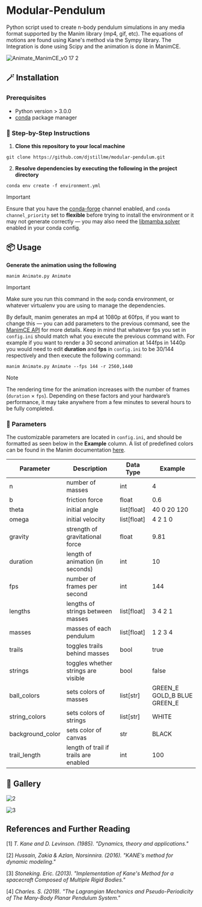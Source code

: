 # Modular-Pendulum

Python script used to create n-body pendulum simulations in any media format supported by the Manim library (mp4, gif, etc).
The equations of motions are found using Kane's method via the Sympy library. The Integration is done using Scipy and the animation is done in ManimCE.

![Animate_ManimCE_v0 17 2](https://github.com/user-attachments/assets/18f9661a-5534-42b7-b3e3-8e05373b03f0)




## 🪄 Installation

### Prerequisites

- Python version > 3.0.0
- [conda](https://docs.conda.io/projects/conda/en/latest/user-guide/install/index.html) package manager

### 🐾 Step-by-Step Instructions

1. **Clone this repository to your local machine**

```
git clone https://github.com/djstillme/modular-pendulum.git
```

2. **Resolve dependencies by executing the following in the project directory**
   
```
conda env create -f environment.yml
```

> [!IMPORTANT]
> Ensure that you have the [conda-forge](https://conda-forge.org/) channel enabled, and `conda channel_priority` set to **flexible**
before trying to install the environment or it may not generate correctly — you may also need the [libmamba solver](https://conda.github.io/conda-libmamba-solver/user-guide/) enabled in your conda config.

## 📦 Usage

**Generate the animation using the following**

```
manim Animate.py Animate
```

> [!IMPORTANT]
> Make sure you run this command in the `modp` conda environment, or whatever virtualenv you are using to manage the dependencies.

By default, manim generates an mp4 at 1080p at 60fps, if you want to change this — you can add parameters to the previous command, see the [ManimCE API](https://docs.manim.community/en/stable/guides/configuration.html) for more details. Keep in mind that whatever fps you set in `config.ini` should match what you execute the previous command with. For example if you want to render a 30 second animation at 144fps in 1440p you would need to edit **duration** and **fps** in `config.ini` to be 30/144 respectively and then execute the following command:

```
manim Animate.py Animate --fps 144 -r 2560,1440
```

> [!NOTE]
> The rendering time for the animation increases with the number of frames (`duration` × `fps`). Depending on these factors and your hardware’s performance, it may take anywhere from a few minutes to several hours to be fully completed.

### 🔧 Parameters

The customizable parameters are located in `config.ini`, and should be formatted as seen below in the **Example** column. A list of predefined colors can be found in the Manim documentation [here](https://docs.manim.community/en/stable/reference/manim.utils.color.manim_colors.html).

| Parameter         | Description                                 | Data Type     | Example                      |
|------------------|---------------------------------------------|---------------|------------------------------|
| n                | number of masses                            | int           | 4                            |
| b                | friction force                              | float         | 0.6                          |
| theta            | initial angle                               | list[float]   | 40 0 20 120                  |
| omega            | initial velocity                            | list[float]   | 4 2 1 0                      |
| gravity          | strength of gravitational force             | float         | 9.81                         |
| duration         | length of animation (in seconds)            | int           | 10                           |
| fps              | number of frames per second                 | int           | 144                          |
| lengths          | lengths of strings between masses           | list[float]   | 3 4 2 1                      |
| masses           | masses of each pendulum                     | list[float]   | 1 2 3 4                      |
| trails           | toggles trails behind masses                | bool          | true                         |
| strings          | toggles whether strings are visible         | bool          | false                        |
| ball_colors      | sets colors of masses                       | list[str]     | GREEN_E GOLD_B BLUE GREEN_E |
| string_colors    | sets colors of strings                      | list[str]     | WHITE                        |
| background_color | sets color of canvas                        | str           | BLACK                        |
| trail_length     | length of trail if trails are enabled       | int           | 100                          |




## 🎨 Gallery

![2](https://github.com/user-attachments/assets/9d2aa6a6-2337-4fc0-b2a4-e289a18a172a)

![3](https://github.com/user-attachments/assets/61d2abcc-06cc-45fb-bc39-570da067d8e6)

## References and Further Reading

[1] *T. Kane  and D.  Levinson. (1985). "Dynamics, theory  and applications."*

[2] *Hussain, Zakia & Azlan, Norsinnira. (2016). "KANE's method for dynamic modeling."*

[3] *Stoneking. Eric. (2013). "Implementation of Kane's Method for a spacecraft Composed of Multiple Rigid Bodies."*

[4] *Charles. S. (2019). "The Lagrangian Mechanics and Pseudo-Periodicity of The Many-Body Planar Pendulum System."*
